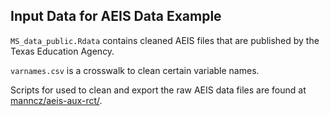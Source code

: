 ## Input Data for AEIS Data Example

`MS_data_public.Rdata` contains cleaned AEIS files that are published by the Texas Education Agency.

`varnames.csv` is a crosswalk to clean certain variable names.

Scripts for used to clean and export the raw AEIS data files are found at [manncz/aeis-aux-rct/](https://github.com/manncz/aeis-aux-rct/).
